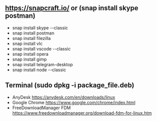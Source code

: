 ## https://snapcraft.io/ or (snap install skype postman)
* snap install skype --classic
* snap install postman
* snap install filezilla
* snap install vlc
* snap install vscode --classic
* snap install opera
* snap install gimp
* snap install telegram-desktop
* snap install node --classic

## Terminal (sudo dpkg -i package_file.deb)
* AnyDesk https://anydesk.com/en/downloads/linux
* Google Chrome https://www.google.com/chrome/index.html
* FreeDownloadManager FDM https://www.freedownloadmanager.org/download-fdm-for-linux.htm
